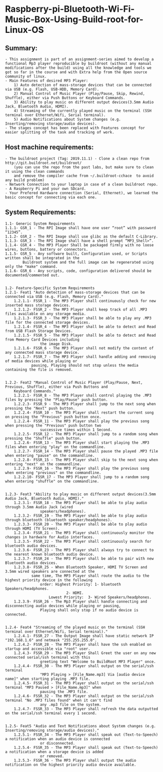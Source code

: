 # Raspberry-pi-Bluetooth-Wi-Fi-Music-Box-Using-Build-root-for-Linux-OS
 ## Summary:
	- This assignment is part of an assignment-series aimed to develop a functional Mp3 player reproducible by buildroot (without any manual modifications after the build) using all the knowledge and tools we got so far in the course and with Extra help from the Open source community of linux.
	- Main Features of desired MP3 Player:
		1) Auto detection of mass-storage devices that can be connected via USB (e.g. Flash, USB-HDD, Memory Card).
		2) Manual Control of Music Player (Play/Pause, Skip, Rewind, Shuffle), either via Push Buttons or Keyboard Commands.
		3) Ability to play music on different output devices(3.5mm Audio Jack, Bluetooth Audio, HDMI).
		4) Streaming of the currently played music on the terminal (SSH terminal over Ethernet/Wifi, Serial terminal).
		5) Audio Notifications about System changes (e.g. Inserting/removing storage/audio devices).
	- The stages concept has been replaced with Features concept for easier splitting of the task and tracking of work.


 ## Host machine requirements:
	- The buildroot project (Tag: 2019.11.1) - Clone a clean repo from http://git.buildroot.net/buildroot/
		(you can use the repo from the past labs, but make sure to clean it using the clean commands 
		and remove the compiler cache from ~/.buildroot-cchace  to avoid any build problem)
	- Network Connection to your laptop in case of a clean buildroot repo.
	- A Raspberry Pi and your own SDcard.
	- Your Prefered Hardware connection (Serial, Ethernet), we learned the basic concept for connecting via each one.


 ## System Requirements:
	1.1- Generic System Requirements
	1.1.1- GSR_1 - The RPI Image shall have one user “root” with password “12345”.
	1.1.2- GSR_2 - The RPI Image shall use glibc as the default C-Library.
	1.1.3- GSR_3 - The RPI Image shall have a shell prompt “MP3_Shell>”.
	1.1.4- GSR_4 - The MP3 Player Shall be packaged firmly with no loose wires, buttons, battery or connectors.
	1.1.5- GSR_5 - Any software built, Configuration used, or Scripts written shall be integrated in the
			Buildroot system and the full image can be regenerated using only the "make" command.
	1.1.6- GSR_6 - Any scripts, code, configuration delivered should be documented/commented out.	


	1.2- Feature-Specific System Requirements
	1.2.1- Feat1 "Auto detection of mass-storage devices that can be connected via USB (e.g. Flash, Memory Card)."
		1.2.1.1- FSSR_1 - The MP3 Player shall continuously check for new inserted mass storage devices.
		1.2.1.2- FSSR_2 - The MP3 Player shall keep track of all .MP3 files available on any storage media.
		1.2.1.3- FSSR_3 - The MP3 Player shall be able to play any .MP3 file for the connected storage devices.
		1.2.1.4- FSSR_4 - The MP3 Player shall be able to detect and Read from USB Flash Storage Devices.
		1.2.1.5- FSSR_5 - The MP3 Player shall be able to detect and Read from Memory Card Devices including
					the image Disk.
		1.2.1.6- FSSR_6 - The MP3 Player shall not modify the content of any connected mass storage device.
		1.2.1.7- FSSR_7 - The MP3 Player shall handle adding and removing of media devices while playing or
				pausing, Playing should not stop unless the media containing the file is removed.


	1.2.2- Feat2 "Manual Control of Music Player (Play/Pause, Next, Previous, Shuffle), either via Push Buttons and
		Keyboard Commands."
		1.2.2.1- FSSR_8 - The MP3 Player shall control playing the .MP3 files by pressing the "Play/Pause" push button.  
		1.2.2.3- FSSR_9 - The MP3 Player shall jump to the next song when pressing the "Next" push button.
		1.2.2.4- FSSR_10 - The MP3 Player shall restart the current song on pressing the "Previous" push button once.
		1.2.2.4- FSSR_11 - The MP3 Player shall play the previous song when pressing the "Previous" push button two
					successive times within 1 Second.
		1.2.2.5- FSSR_12 - The MP3 Player shall jump to a random song when pressing the "Shuffle" push button.
		1.2.2.6- FSSR_13 - The MP3 Player shall start playing the .MP3 files when entering "play" on the commandline.
		1.2.2.7- FSSR_14 - The MP3 Player shall pause the played .MP3 file when entering "pause" on the commandline.
		1.2.2.8- FSSR_15 - The MP3 Player shall skip to the next song when entering "next" on the commandline.
		1.2.2.9- FSSR_16 - The MP3 Player shall play the previous song when entering "previous" on the commandline.
		1.2.2.10- FSSR_17 - The MP3 Player shall jump to a random song when entering "shuffle" on the commandline.


	1.2.3- Feat3 "Ability to play music on different output devices(3.5mm Audio Jack, Bluetooth Audio, HDMI)."
		1.2.3.1- FSSR_18 - The MP3 Player shall be able to play audio through 3.5mm Audio Jack (wired 
					speakers/headphones).
		1.2.3.2- FSSR_19 - The MP3 Player shall be able to play audio through bluetooth (bluetooth speaker/headphones).
		1.2.3.3- FSSR_20 - The MP3 Player shall be able to play audio through HDMI (TV Screen).
		1.2.3.4- FSSR_21 - The MP3 Player shall continuously monitor the changes in hardware for Audio interfaces.
		1.2.3.5- FSSR_22 - The MP3 Player shall continuously search for bluetooth audio devices.
		1.2.3.6- FSSR_23 - The MP3 Player shall always try to connect to the nearest known bluetooth audio device.
		1.2.3.7- FSSR_24 - The MP3 Player shall be able to pair with new Bluetooth audio devices.
		1.2.3.8- FSSR_25 - When Bluetooth Speaker, HDMI TV Screen and 3.5mm wired speakers are connected at the 
				same time, The MP3 Player shall route the audio to the highest priority device in the following 
					order: Highest Priority: 1- bluetooth Speakers/headphones.
								2- HDMI.
						Lowest Priority:  3- Wired Speakers/headphones.
		1.2.3.9- FSSR_26 - The Mp3 Player shall handle connecting and disconnecting audio devices while playing or pausing, 
					Playing shall only stop if no audio device is connected.			


	1.2.4- Feat4 "Streaming of the played music on the terminal (SSH terminal over Ethernet/Wifi, Serial terminal)."
		1.2.4.1- FSSR_27 - The Output Image shall have static network IP "192.168.1.6" and netmask "255.255.255.0".
		1.2.4.2- FSSR_28 - The MP3 Player shall have the ssh enabled on startup and accessible via "root" user.
		1.2.4.3- FSSR_29 - The MP3 Player Shall Greet the user on any new connected serial/ssh terminal with this 
					greeting text "Welcome to BuildRoot MP3 Player" once.
		1.2.4.4- FSSR_30 - The MP3 Player shall output on the serial/ssh terminal 
					"MP3 Playing > [File_Name.mp3] Via [audio device name]" when starting playing .MP3 file.
		1.2.4.5- FSSR_31 - The MP3 Player shall output on the serial/ssh terminal "MP3 Paused > [File_Name.mp3]" when 
					pausing the .MP3 file.
		1.2.4.6- FSSR_32 - The MP3 Player shall output on the serial/ssh terminal "No .MP3 files found" when it can't find 
					any .mp3 file on the system.
		1.2.4.7- FSSR_33 - The MP3 Player shall refresh the data outputted on the serial/ssh terminal every 1 second.

			
	1.2.5- Feat5 "Audio and Text Notifications about System changes (e.g. Inserting/removing storage/audio devices)."
		1.2.5.1- FSSR_34 - The MP3 Player shall speak out (Text-to-Speech) a notification when an audio device is connected 
					or disconnected.
		1.2.5.4- FSSR_35 - The MP3 Player shall speak out (Text-to-Speech) a notification when a storage device is added 
					or removed.
		1.2.5.3- FSSR_36 - The MP3 Player shall output the audio notification on the highest priority audio device available.

